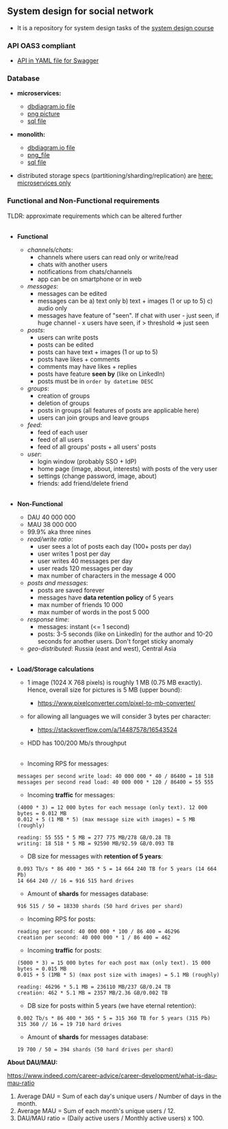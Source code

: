 ## System design for social network

* It is a repository for system design tasks of the [system design course](https://balun.courses/courses/system_design)

### API OAS3 compliant

* [API in YAML file for Swagger](api/rest_api.yml)

### Database

* **microservices:**
    * [dbdiagram.io file](database/microservices/social_network_db_microservices.io)
    * [png picture](database/microservices/social_network_microservices.png)
    * [sql file](database/microservices/social_network_microservices.sql)

* **monolith:**
    * [dbdiagram.io file](database/monolith/social_network_db_monolith.io)
    * [png_file](database/monolith/social_network_monolith.png)
    * [sql file](database/monolith/social_network_monolith.sql)

* distributed storage specs (partitioning/sharding/replication)
  are [here: microservices only](database/microservices/distributed_storage.md)

### Functional and Non-Functional requirements

TLDR: approximate requirements which can be altered further <br/><br/>

* **Functional**
    * _channels/chats_:
        * channels where users can read only or write/read
        * chats with another users
        * notifications from chats/channels
        * app can be on smartphone or in web
    * _messages_:
        * messages can be edited
        * messages can be a) text only b) text + images (1 or up to 5) c) audio only
        * messages have feature of "seen". If chat with user - just seen, if huge channel - x users have seen, if >
          threshold => just seen
    * _posts_:
        * users can write posts
        * posts can be edited
        * posts can have text + images (1 or up to 5)
        * posts have likes + comments
        * comments may have likes + replies
        * posts have feature **seen by** (like on LinkedIn)
        * posts must be in `order by datetime DESC`
    * _groups_:
        * creation of groups
        * deletion of groups
        * posts in groups (all features of posts are applicable here)
        * users can join groups and leave groups
    * _feed_:
        * feed of each user
        * feed of all users
        * feed of all groups' posts + all users' posts
    * _user_:
        * login window (probably SSO + IdP)
        * home page (image, about, interests) with posts of the very user
        * settings (change password, image, about)
        * friends: add friend/delete friend <br/><br/>

* **Non-Functional**
    * DAU 40 000 000
    * MAU 38 000 000
    * 99.9% aka three nines
    * _read/write ratio_:
        * user sees a lot of posts each day (100+ posts per day)
        * user writes 1 post per day
        * user writes 40 messages per day
        * user reads 120 messages per day
        * max number of characters in the message 4 000
    * _posts and messages_:
        * posts are saved forever
        * messages have **data retention policy** of 5 years
        * max number of friends 10 000
        * max number of words in the post 5 000
    * _response time_:
        * messages: instant (<= 1 second)
        * posts: 3-5 seconds (like on LinkedIn) for the author and 10-20 seconds for another users. Don't forget sticky
          anomaly
    * _geo-distributed_: Russia (east and west), Central Asia <br/><br/>

* **Load/Storage calculations**
    * 1 image (1024 X 768 pixels) is roughly 1 MB (0.75 MB exactly). Hence, overall size for pictures is 5 MB (upper
      bound):
        * https://www.pixelconverter.com/pixel-to-mb-converter/
    * for allowing all languages we will consider 3 bytes per character:
        * https://stackoverflow.com/a/14487578/16543524
    * HDD has 100/200 Mb/s throughput <br/><br/>

    * Incoming RPS for messages:
    ```
    messages per second write load: 40 000 000 * 40 / 86400 = 18 518
    messages per second read load: 40 000 000 * 120 / 86400 = 55 555
   ```
    * Incoming **traffic** for messages:
    ```
    (4000 * 3) = 12 000 bytes for each message (only text). 12 000 bytes = 0.012 MB
    0.012 + 5 (1 MB * 5) (max message size with images) = 5 MB (roughly)
    
    reading: 55 555 * 5 MB = 277 775 MB/278 GB/0.28 TB
    writing: 18 518 * 5 MB = 92590 MB/92.59 GB/0.093 TB
   ```
    * DB size for messages with **retention of 5 years**:
   ```
   0.093 Tb/s * 86 400 * 365 * 5 = 14 664 240 TB for 5 years (14 664 Pb)
   14 664 240 // 16 = 916 515 hard drives
  ```
    * Amount of **shards** for messages database:
    ```
    916 515 / 50 = 18330 shards (50 hard drives per shard)
    ```
    * Incoming RPS for posts:
    ```
    reading per second: 40 000 000 * 100 / 86 400 = 46296
    creation per second: 40 000 000 * 1 / 86 400 = 462
    ```
    * Incoming **traffic** for posts:
    ```
    (5000 * 3) = 15 000 bytes for each post max (only text). 15 000 bytes = 0.015 MB
    0.015 + 5 (1MB * 5) (max post size with images) = 5.1 MB (roughly)

    reading: 46296 * 5.1 MB = 236110 MB/237 GB/0.24 TB
    creation: 462 * 5.1 MB = 2357 MB/2.36 GB/0.002 TB
    ```
    * DB size for posts within 5 years (we have eternal retention):
    ```
    0.002 Tb/s * 86 400 * 365 * 5 = 315 360 TB for 5 years (315 Pb)
    315 360 // 16 = 19 710 hard drives
    ```
    * Amount of **shards** for messages database:
    ```
    19 700 / 50 = 394 shards (50 hard drives per shard)
    ```

**About DAU/MAU:**

https://www.indeed.com/career-advice/career-development/what-is-dau-mau-ratio

1. Average DAU = Sum of each day's unique users / Number of days in the month.
2. Average MAU = Sum of each month's unique users / 12.
3. DAU/MAU ratio = (Daily active users / Monthly active users) x 100.
